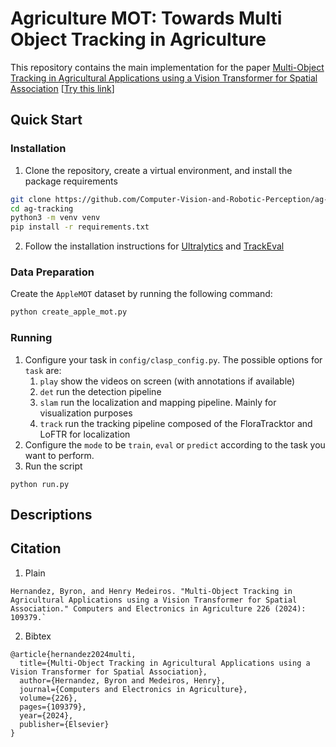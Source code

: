 # Agriculture MOT: Towards Multi Object Tracking in Agriculture
This repository contains the main implementation for the paper [Multi-Object Tracking in Agricultural Applications using a Vision Transformer for Spatial Association](https://www.sciencedirect.com/science/article/pii/S0168169924007701) [[Try this link](https://authors.elsevier.com/a/1jlNacFCSbHSL)]

## Quick Start

### Installation
1. Clone the repository, create a virtual environment, and install the package requirements
```bash
git clone https://github.com/Computer-Vision-and-Robotic-Perception/ag-tracking.git
cd ag-tracking
python3 -m venv venv
pip install -r requirements.txt
```
2. Follow the installation instructions for [Ultralytics](https://github.com/ultralytics/ultralytics.git) and [TrackEval](https://github.com/JonathonLuiten/TrackEval.git)

### Data Preparation
Create the `AppleMOT` dataset by running the following command:
```bash
python create_apple_mot.py
```

### Running
1. Configure your task in `config/clasp_config.py`. The possible options for `task` are: 
   1. `play` show the videos on screen (with annotations if available)
   2. `det` run the detection pipeline
   3. `slam` run the localization and mapping pipeline. Mainly for visualization purposes
   4. `track` run the tracking pipeline composed of the FloraTracktor and LoFTR for localization
2. Configure the `mode` to be `train`, `eval` or `predict` according to the task you want to perform.
3. Run the script
```
python run.py
```

## Descriptions

## Citation
1. Plain
```
Hernandez, Byron, and Henry Medeiros. "Multi-Object Tracking in Agricultural Applications using a Vision Transformer for Spatial Association." Computers and Electronics in Agriculture 226 (2024): 109379.`
```

2. Bibtex
```
@article{hernandez2024multi,
  title={Multi-Object Tracking in Agricultural Applications using a Vision Transformer for Spatial Association},
  author={Hernandez, Byron and Medeiros, Henry},
  journal={Computers and Electronics in Agriculture},
  volume={226},
  pages={109379},
  year={2024},
  publisher={Elsevier}
}
```
